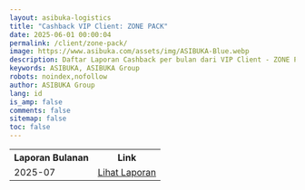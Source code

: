 ```yaml
---
layout: asibuka-logistics
title: "Cashback VIP Client: ZONE PACK"
date: 2025-06-01 00:00:04
permalink: /client/zone-pack/
image: https://www.asibuka.com/assets/img/ASIBUKA-Blue.webp
description: Daftar Laporan Cashback per bulan dari VIP Client - ZONE PACK.
keywords: ASIBUKA, ASIBUKA Group
robots: noindex,nofollow
author: ASIBUKA Group
lang: id
is_amp: false
comments: false
sitemap: false
toc: false
---
```

<div class='table-container'>
<table>
<tr>
<th>Laporan Bulanan</th><th>Link</th>
</tr>
<tr>
<td>2025-07</td>
<td><a class='btn block' title='Lihat Laporan' href='{{ page.url | replace: "/amp/" , "" }}?function=komisi-asibuka-logistics&title=VIP%20-%20ZONE%20PACK%20Periode%202025-7&title1=Ringkasan&id1=2PACX-1vTPeqxEnkAUsKekA0eIwQVVYkwNwbjolgYHMSLBbMgM4vK9WStDfwXZW6raUkGvqah1BSPc7WXHCYa0&gid1=1497796779'>Lihat Laporan</a></td>
</tr>
</table>
</div>